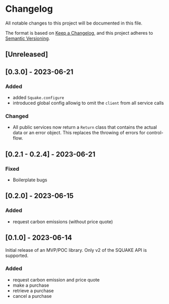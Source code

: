 # Changelog

All notable changes to this project will be documented in this file.

The format is based on [Keep a Changelog](https://keepachangelog.com/en/1.0.0/),
and this project adheres to [Semantic Versioning](https://semver.org/spec/v2.0.0.html).

## [Unreleased]

## [0.3.0] - 2023-06-21

### Added

* added `Squake.configure`
* introduced global config allowig to omit the `client` from all service calls

### Changed

* All public services now return a `Return` class that contains the actual data or an error object. This replaces the throwing of errors for control-flow.

## [0.2.1 - 0.2.4] - 2023-06-21

### Fixed

* Boilerplate bugs

## [0.2.0] - 2023-06-15

### Added

* request carbon emissions (without price quote)

## [0.1.0] - 2023-06-14

Initial release of an MVP/POC library. Only v2 of the SQUAKE API is supported.

### Added

* request carbon emission and price quote
* make a purchase
* retrieve a purchase
* cancel a purchase
